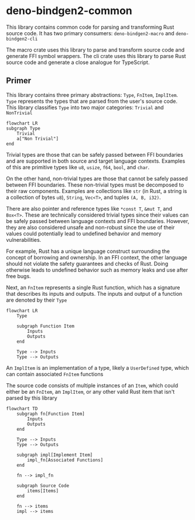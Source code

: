 # deno-bindgen2-common

This library contains common code for parsing and transforming Rust source code. It has two primary consumers: `deno-bindgen2-macro` and `deno-bindgen2-cli`

The macro crate uses this library to parse and transform source code and generate FFI symbol wrappers. The cli crate uses this library to parse Rust source code and generate a close analogue for TypeScript.

## Primer

This library contains three primary abstractions: `Type`, `FnItem`, `ImplItem`.\
`Type` represents the types that are parsed from the user's source code.\
This library classifies `Type` into two major categories: `Trivial` and `NonTrivial`

```mermaid
flowchart LR
subgraph Type
    Trivial
    a["Non Trivial"]
end

```

Trivial types are those that can be safely passed between FFI boundaries and are supported in both source and target language contexts. Examples of this are primitive types like `u8`, `usize`, `f64`, `bool`, and `char`.

On the other hand, non-trivial types are those that cannot be safely passed between FFI boundaries. These non-trivial types must be decomposed to their raw components. Examples are collections like `str` (in Rust, a string is a collection of bytes `u8`), `String`, `Vec<T>`, and tuples `(A, B, i32)`.

There are also pointer and reference types like `*const T`, `&mut T`, and `Box<T>`. These are technically considered trivial types since their values can be safely passed between language contexts and FFI boundaries. However, they are also considered unsafe and non-robust since the use of their values could potentially lead to undefined behavior and memory vulnerabilities.

For example, Rust has a unique language construct surrounding the concept of borrowing and ownership. In an FFI context, the other language should not violate the safety guarantees and checks of Rust. Doing otherwise leads to undefined behavior such as memory leaks and use after free bugs.

Next, an `FnItem` represents a single Rust function, which has a signature that describes its inputs and outputs. The inputs and output of a function are denoted by their `Type`

```mermaid
flowchart LR
    Type

    subgraph Function Item
        Inputs
        Outputs
    end

    Type --> Inputs
    Type --> Outputs

```

An `ImplItem` is an implementation of a type, likely a `UserDefined` type, which can contain associated `FnItem` functions

The source code consists of multiple instances of an `Item`, which could either be an `FnItem`, an `ImplItem`, or any other valid Rust item that isn't parsed by this library

```mermaid
flowchart TD
    subgraph fn[Function Item]
        Inputs
        Outputs
    end

    Type --> Inputs
    Type --> Outputs

    subgraph impl[Implement Item]
        impl_fn[Associated Functions]
    end

    fn --> impl_fn

    subgraph Source Code
        items[Items]
    end

    fn --> items
    impl --> items
```
